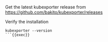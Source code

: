 Get the latest kubexporter release from https://github.com/bakito/kubexporter/releases

Verify the installation

```plain
kubexporter --version
```{{exec}}